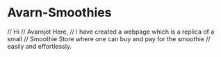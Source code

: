 # Avarn-Smoothies
// Hi 
// Avarnjot Here,
// I have created a webpage which is a replica of a small
// Smoothie Store where one can buy and pay for the smoothie 
// easily and effortlessly.

